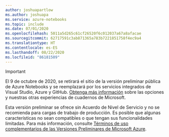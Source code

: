 ```yaml
---
author: joshuapartlow
ms.author: joshuapa
ms.service: azure-notebooks
ms.topic: include
ms.date: 07/01/2020
ms.openlocfilehash: 5011a5d265c61cf26520f6c012037a67a8afacae
ms.sourcegitcommit: 62717591c3ab871365a783b7221851758f4ec9a4
ms.translationtype: HT
ms.contentlocale: es-ES
ms.lasthandoff: 08/22/2020
ms.locfileid: "86181509"
---
```

> [!IMPORTANT]
> El 9 de octubre de 2020, se retirará el sitio de la versión preliminar pública de Azure Notebooks y se reemplazará por los servicios integrados de Visual Studio, Azure y GitHub.
> [Obtenga más información](https://aka.ms/aznb-notebooks-at-msft/) sobre las opciones y nuestras otras experiencias de cuadernos de Microsoft.
>
> Esta versión preliminar se ofrece sin Acuerdo de Nivel de Servicio y no se recomienda para cargas de trabajo de producción. Es posible que algunas características no sean compatibles o que tengan sus funcionalidades limitadas.
> Para más información, consulte [Términos de uso complementarios de las Versiones Preliminares de Microsoft Azure](https://azure.microsoft.com/support/legal/preview-supplemental-terms/).
